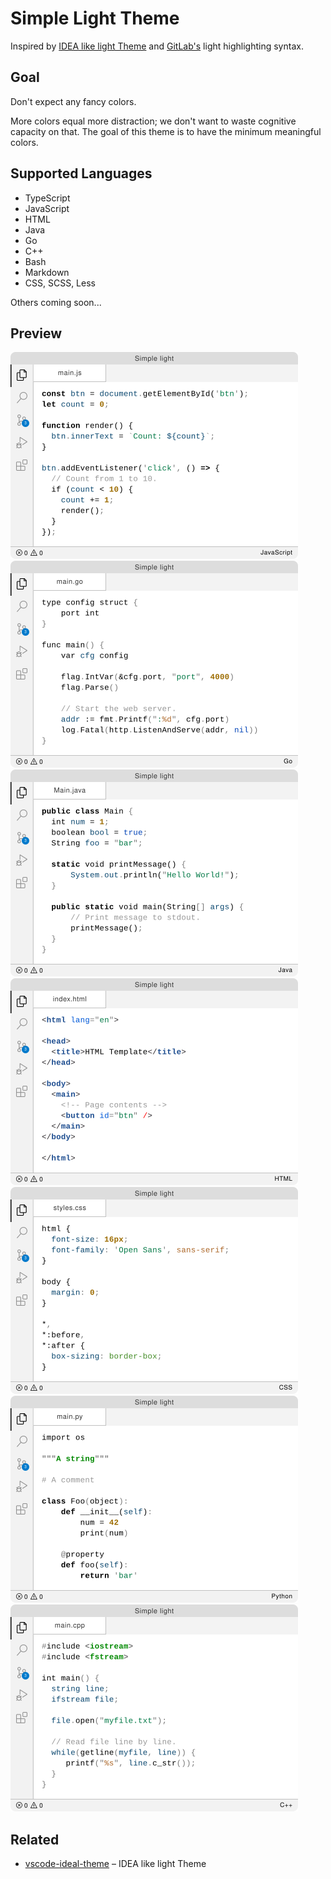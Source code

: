 # Simple Light Theme

Inspired by [IDEA like light Theme][inspired-by] and [GitLab's][gitlab-theme]
light highlighting syntax.

## Goal

Don't expect any fancy colors.

More colors equal more distraction; we don't want to waste cognitive capacity
on that. The goal of this theme is to have the minimum meaningful colors.

## Supported Languages

- TypeScript
- JavaScript
- HTML
- Java
- Go
- C++
- Bash
- Markdown
- CSS, SCSS, Less

Others coming soon...

## Preview

![JavaScript preview](docs/js-preview.png)
![Go preview](docs/go-preview.png)
![Java preview](docs/java-preview.png)
![HTML preview](docs/html-preview.png)
![CSS preview](docs/css-preview.png)
![Python preview](docs/py-preview.png)
![C++ preview](docs/cpp-preview.png)

## Related

- [vscode-ideal-theme][inspired-by] – IDEA like light Theme

[inspired-by]: https://github.com/karsany/vscode-ideal-theme
[gitlab-theme]: https://docs.gitlab.com/ee/user/profile/preferences.html#syntax-highlighting-theme
